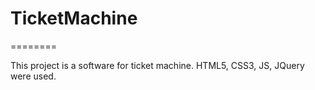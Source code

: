 # TicketMachine
========

This project is a software for ticket machine. 
HTML5, CSS3, JS, JQuery were used.
